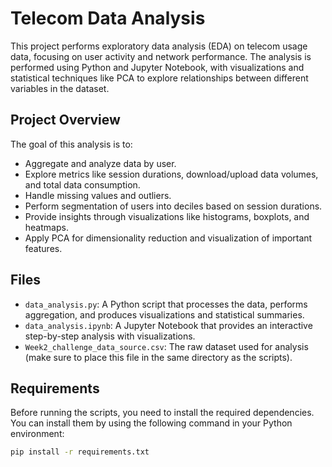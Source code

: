 # Telecom Data Analysis

This project performs exploratory data analysis (EDA) on telecom usage data, focusing on user activity and network performance. The analysis is performed using Python and Jupyter Notebook, with visualizations and statistical techniques like PCA to explore relationships between different variables in the dataset.

## Project Overview

The goal of this analysis is to:
- Aggregate and analyze data by user.
- Explore metrics like session durations, download/upload data volumes, and total data consumption.
- Handle missing values and outliers.
- Perform segmentation of users into deciles based on session durations.
- Provide insights through visualizations like histograms, boxplots, and heatmaps.
- Apply PCA for dimensionality reduction and visualization of important features.

## Files

- `data_analysis.py`: A Python script that processes the data, performs aggregation, and produces visualizations and statistical summaries.
- `data_analysis.ipynb`: A Jupyter Notebook that provides an interactive step-by-step analysis with visualizations.
- `Week2_challenge_data_source.csv`: The raw dataset used for analysis (make sure to place this file in the same directory as the scripts).

## Requirements

Before running the scripts, you need to install the required dependencies. You can install them by using the following command in your Python environment:

```bash
pip install -r requirements.txt

